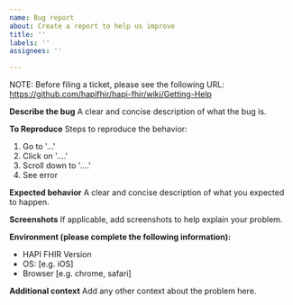 ```yaml
---
name: Bug report
about: Create a report to help us improve
title: ''
labels: ''
assignees: ''

---
```


NOTE: Before filing a ticket, please see the following URL:
https://github.com/hapifhir/hapi-fhir/wiki/Getting-Help

**Describe the bug**
A clear and concise description of what the bug is.

**To Reproduce**
Steps to reproduce the behavior:
1. Go to '...'
2. Click on '....'
3. Scroll down to '....'
4. See error

**Expected behavior**
A clear and concise description of what you expected to happen.

**Screenshots**
If applicable, add screenshots to help explain your problem.

**Environment (please complete the following information):**
 - HAPI FHIR Version
 - OS: [e.g. iOS]
 - Browser [e.g. chrome, safari]

**Additional context**
Add any other context about the problem here.
